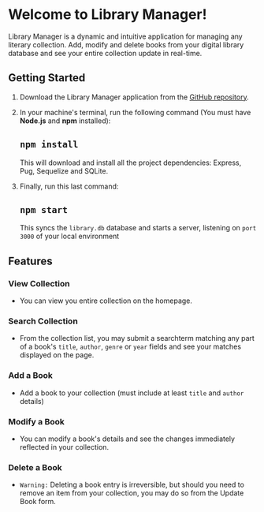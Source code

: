 # Welcome to **Library Manager**!

Library Manager is a dynamic and intuitive application for managing any literary collection. Add, modify and delete books from your digital library database and see your entire collection update in real-time.

## Getting Started

1) Download the Library Manager application from the [GitHub repository](https://github.com/andrewbruner/fsjs-techdegree-unit-08/archive/master.zip).

2) In your machine's terminal, run the following command (You must have **Node.js** and **npm** installed):
    ## `npm install`
    This will download and install all the project dependencies: Express, Pug, Sequelize and SQLite.

3) Finally, run this last command:
    ## `npm start`
    This syncs the `library.db` database and starts a server, listening on `port 3000` of your local environment

## Features

### View Collection

- You can view you entire collection on the homepage.

### Search Collection

- From the collection list, you may submit a searchterm  matching any part of a book's `title`, `author`, `genre` or `year` fields and see your matches displayed on the page.

### Add a Book

- Add a book to your collection (must include at least `title` and `author` details)

### Modify a Book

- You can modify a book's details and see the changes immediately reflected in your collection.

### Delete a Book

- `Warning:` Deleting a book entry is irreversible, but should you need to remove an item from your collection, you may do so from the Update Book form.